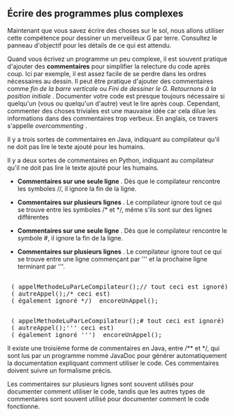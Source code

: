 
## Écrire des programmes plus complexes ##
Maintenant que vous savez écrire des choses sur le sol, nous allons utiliser
cette compétence pour dessiner un merveilleux G par terre. Consultez le
panneau d'objectif pour les détails de ce qui est attendu.

Quand vous écrivez un programme un peu complexe, il est souvent pratique
d'ajouter des **commentaires** pour simplifier la relecture du code après
coup. Ici par exemple, il est assez facile de se perdre dans les ordres
nécessaires au dessin. Il peut être pratique d'ajouter des commentaires
comme *fin de la barre verticale* ou *Fini de dessiner le G. Retournons à la position initiale* . Documenter votre code est presque toujours nécessaire
si
quelqu'un (vous ou quelqu'un d'autre) veut le lire après coup. Cependant,
commenter des
choses triviales est une mauvaise idée car cela dilue les informations
dans des commentaires trop verbeux. En anglais, ce travers s'appelle *overcommenting* .


<java>

Il y a trois sortes de commentaires en Java, indiquant au compilateur qu'il
ne
doit pas lire le texte ajouté pour les humains.

</java> 
<python>

Il y a deux sortes de commentaires en Python, indiquant au compilateur qu'il
ne
doit pas lire le texte ajouté pour les humains.

</python>   
  
*  **Commentaires sur une seule ligne** . Dès que le compilateur rencontre
les symboles //, il ignore la fin de la ligne.  
*  **Commentaires sur plusieurs lignes** . Le compilateur ignore tout ce qui
se trouve entre les symboles /* et */, même s'ils sont sur des lignes
différentes  
  
  
*  **Commentaires sur une seule ligne** . Dès que le compilateur rencontre le
symbole #, il ignore la fin de la ligne.  
*  **Commentaires sur plusieurs lignes** . Le compilateur ignore tout ce qui
se
trouve entre une ligne commençant par ''' et la prochaine ligne terminant
par '''.  

<java> 
<pre> 
<comment> ( appelMethodeLuParLeCompilateur();// tout ceci est ignoré) </comment> 
<comment> ( autreAppel();/* ceci est) </comment> 
<comment> ( également ignoré */) </comment> encoreUnAppel();</pre>
</java> 
<python> 
<pre> 
<comment> ( appelMethodeLuParLeCompilateur();# tout ceci est ignoré) </comment> 
<comment> ( autreAppel();''' ceci est) </comment> 
<comment> ( également ignoré ''') </comment> encoreUnAppel();</pre>
</python> 
<java>

Il existe une troisième forme de commentaires en Java, entre /** et */, qui
sont lus par un programme nommé JavaDoc pour générer automatiquement la
documentation expliquant comment utiliser le code. Ces commentaires doivent
suivre un formalisme précis.

</java> 
<python>

Les commentaires sur plusieurs lignes sont souvent utilisés pour documenter
comment utiliser le code, tandis que les autres types de commentaires sont
souvent utilisé pour documenter comment le code fonctionne.

</python>

